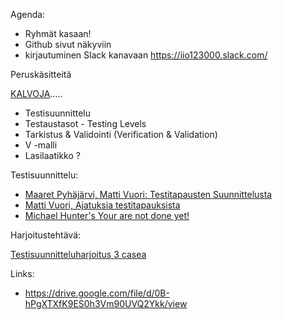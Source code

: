 Agenda:


  * Ryhmät kasaan!
  * Github sivut näkyviin
  * kirjautuminen Slack kanavaan https://iio123000.slack.com/


Peruskäsitteitä

[KALVOJA](https://drive.google.com/file/d/0B-hPgXTXfK9EdUllRGxVUW92X3c/view).....

 * Testisuunnittelu
 * Testaustasot - Testing Levels
 * Tarkistus & Validointi (Verification & Validation)
 * V -malli
 * Lasilaatikko ?

Testisuunnittelu:

 * [Maaret Pyhäjärvi, Matti Vuori: Testitapausten Suunnittelusta](https://drive.google.com/file/d/0B-hPgXTXfK9EdUllRGxVUW92X3c/view)
 * [Matti Vuori, Ajatuksia testitapauksista](https://drive.google.com/file/d/0B-hPgXTXfK9EbnNHODZsczR5NzQ/view)
 * [Michael Hunter's Your are not done yet!](http://www.thebraidytester.com/downloads/YouAreNotDoneYet.pdf)

Harjoitustehtävä: 

[Testisuunnitteluharjoitus 3 casea](about-test-case-design)




Links:


  * https://drive.google.com/file/d/0B-hPgXTXfK9ES0h3Vm90UVQ2Ykk/view